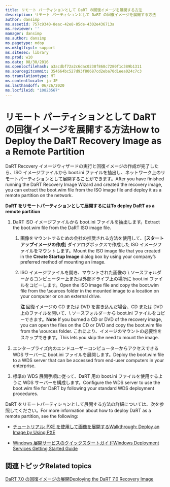 ```yaml
---
title: リモート パーティションとして DaRT の回復イメージを展開する方法
description: リモート パーティションとして DaRT の回復イメージを展開する方法
author: dansimp
ms.assetid: 757c9340-8eac-42e8-85de-4302e436713a
ms.reviewer: ''
manager: dansimp
ms.author: dansimp
ms.pagetype: mdop
ms.mktglfcycl: support
ms.sitesec: library
ms.prod: w10
ms.date: 08/30/2016
ms.openlocfilehash: a3acdbf72a2c6dac0238f868c7280f1c389b1311
ms.sourcegitcommit: 354664bc527d93f80687cd2eba70d1eea024c7c3
ms.translationtype: MT
ms.contentlocale: ja-JP
ms.lasthandoff: 06/26/2020
ms.locfileid: "10823567"
---
```

# <span data-ttu-id="c1fbc-103">リモート パーティションとして DaRT の回復イメージを展開する方法</span><span class="sxs-lookup"><span data-stu-id="c1fbc-103">How to Deploy the DaRT Recovery Image as a Remote Partition</span></span>


<span data-ttu-id="c1fbc-104">DaRT Recovery イメージウィザードの実行と回復イメージの作成が完了したら、ISO イメージファイルから boot.ini ファイルを抽出し、ネットワーク上のリモートパーティションとして展開することができます。</span><span class="sxs-lookup"><span data-stu-id="c1fbc-104">After you have finished running the DaRT Recovery Image Wizard and created the recovery image, you can extract the boot.wim file from the ISO image file and deploy it as a remote partition on the network.</span></span>

**<span data-ttu-id="c1fbc-105">DaRT をリモートパーティションとして展開するには</span><span class="sxs-lookup"><span data-stu-id="c1fbc-105">To deploy DaRT as a remote partition</span></span>**

1.  <span data-ttu-id="c1fbc-106">DaRT ISO イメージファイルから boot.ini ファイルを抽出します。</span><span class="sxs-lookup"><span data-stu-id="c1fbc-106">Extract the boot.wim file from the DaRT ISO image file.</span></span>

    1.  <span data-ttu-id="c1fbc-107">画像をマウントするための会社の推奨される方法を使用して、[**スタートアップイメージの作成**] ダイアログボックスで作成した ISO イメージファイルをマウントします。</span><span class="sxs-lookup"><span data-stu-id="c1fbc-107">Mount the ISO image file that you created in the **Create Startup Image** dialog box by using your company’s preferred method of mounting an image.</span></span>

    2.  <span data-ttu-id="c1fbc-108">ISO イメージファイルを開き、マウントされた画像の \\ ソースフォルダーからコンピューター上または外部ドライブ上の場所に boot.ini ファイルをコピーします。</span><span class="sxs-lookup"><span data-stu-id="c1fbc-108">Open the ISO image file and copy the boot.wim file from the \\sources folder in the mounted image to a location on your computer or on an external drive.</span></span>

        <span data-ttu-id="c1fbc-109">**注** 回復イメージの CD または DVD を書き込んだ場合、CD または DVD 上のファイルを開いて、\\ ソースフォルダーから boot.ini ファイルをコピーできます。</span><span class="sxs-lookup"><span data-stu-id="c1fbc-109">**Note** If you burned a CD or DVD of the recovery image, you can open the files on the CD or DVD and copy the boot.wim file from the \\sources folder.</span></span> <span data-ttu-id="c1fbc-110">これにより、イメージのマウントの必要性をスキップできます。</span><span class="sxs-lookup"><span data-stu-id="c1fbc-110">This lets you skip the need to mount the image.</span></span>

         

2.  <span data-ttu-id="c1fbc-111">エンタープライズ内のエンドユーザーコンピューターからアクセスできる WDS サーバーに boot.ini ファイルを展開します。</span><span class="sxs-lookup"><span data-stu-id="c1fbc-111">Deploy the boot.wim file to a WDS server that can be accessed from end-user computers in your enterprise.</span></span>

3.  <span data-ttu-id="c1fbc-112">標準の WDS 展開手順に従って、DaRT 用の boot.ini ファイルを使用するように WDS サーバーを構成します。</span><span class="sxs-lookup"><span data-stu-id="c1fbc-112">Configure the WDS server to use the boot.wim file for DaRT by following your standard WDS deployment procedures.</span></span>

<span data-ttu-id="c1fbc-113">DaRT をリモートパーティションとして展開する方法の詳細については、次を参照してください。</span><span class="sxs-lookup"><span data-stu-id="c1fbc-113">For more information about how to deploy DaRT as a remote partition, see the following:</span></span>

-   [<span data-ttu-id="c1fbc-114">チュートリアル: PXE を使用して画像を展開する</span><span class="sxs-lookup"><span data-stu-id="c1fbc-114">Walkthrough: Deploy an Image by Using PXE</span></span>](https://go.microsoft.com/fwlink/?LinkId=212108)

-   [<span data-ttu-id="c1fbc-115">Windows 展開サービスのクイックスタートガイド</span><span class="sxs-lookup"><span data-stu-id="c1fbc-115">Windows Deployment Services Getting Started Guide</span></span>](https://go.microsoft.com/fwlink/?LinkId=212106)

## <span data-ttu-id="c1fbc-116">関連トピック</span><span class="sxs-lookup"><span data-stu-id="c1fbc-116">Related topics</span></span>


[<span data-ttu-id="c1fbc-117">DaRT 7.0 の回復イメージの展開</span><span class="sxs-lookup"><span data-stu-id="c1fbc-117">Deploying the DaRT 7.0 Recovery Image</span></span>](deploying-the-dart-70-recovery-image-dart-7.md)

 

 





